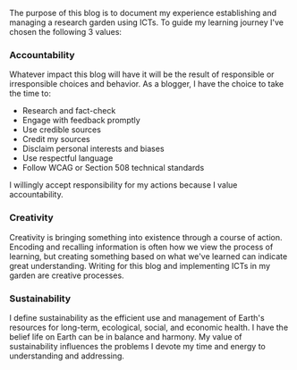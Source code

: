 The purpose of this blog is to document my experience establishing and managing a research garden using ICTs. To guide my learning journey I've chosen the following 3 values:
 
### Accountability ### 

Whatever impact this blog will have it will be the result of responsible or irresponsible choices and behavior. As a blogger, I have the choice to take the time to:
- Research and fact-check
- Engage with feedback promptly 
- Use credible sources 
- Credit my sources
- Disclaim personal interests and biases
- Use respectful language 
- Follow WCAG or Section 508 technical standards

I willingly accept responsibility for my actions because I value accountability.

### Creativity ###

Creativity is bringing something into existence through a course of action. Encoding and recalling information is often how we view the process of learning, but creating something based on what we've learned can indicate great understanding. Writing for this blog and implementing ICTs in my garden are creative processes. 

### Sustainability ###

I define sustainability as the efficient use and management of Earth's resources for long-term, ecological, social, and economic health. I have the belief life on Earth can be in balance and harmony. My value of sustainability influences the problems I devote my time and energy to understanding and addressing. 








